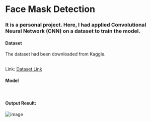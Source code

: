 # Face Mask  Detection

### It is a personal project. Here, I had applied Convolutional Neural Network (CNN) on a dataset to train the model.

#### Dataset
The dataset had been downloaded from Kaggle.

<br>Link: <a href="https://www.kaggle.com/datasets/ashishjangra27/face-mask-12k-images-dataset"> Dataset Link</a>

#### Model
<br>

#### Output Result:
![image](https://github.com/iaf12/Face_mask_detection/assets/72904612/6a8f154d-6b50-40dc-b527-04ca41fdb46d)


